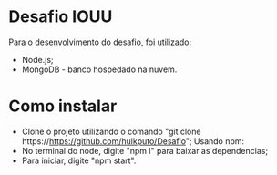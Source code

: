# Desafio IOUU
Para o desenvolvimento do desafio, foi utilizado:
- Node.js;
- MongoDB - banco hospedado na nuvem. 

# Como instalar
- Clone o projeto utilizando o comando "git clone https://https://github.com/hulkputo/Desafio";
Usando npm:
- No terminal do node, digite "npm i" para baixar as dependencias;
- Para iniciar, digite "npm start".



